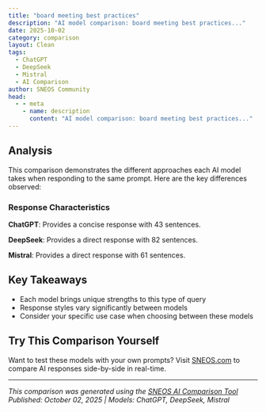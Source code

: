 ```yaml
---
title: "board meeting best practices"
description: "AI model comparison: board meeting best practices..."
date: 2025-10-02
category: comparison
layout: Clean
tags:
  - ChatGPT
  - DeepSeek
  - Mistral
  - AI Comparison
author: SNEOS Community
head:
  - - meta
    - name: description
      content: "AI model comparison: board meeting best practices..."
---
```


<ChatComparison
  title="board meeting best practices"
  prompt="board meeting best practices"
  :responses='{"ChatGPT": "Certainly! Here are some best practices for conducting effective board meetings:\n\n### Preparation Before the Meeting\n1. **Set Clear Objectives:** Define the purpose and goals of the meeting beforehand.\n2. **Create and Distribute an Agenda:** Share a detailed agenda with all participants well in advance.\n3. **Prepare Relevant Materials:** Provide reports, financial statements, and other documents prior to the meeting.\n4. **Confirm Attendance:** Ensure all key members can attend or arrange for proxies.\n5. **Establish Meeting Logistics:** Confirm the time, venue or virtual platform, and necessary equipment.\n\n### During the Meeting\n1. **Start on Time:** Respect everyone\u2019s time by beginning promptly.\n2. **Follow the Agenda:** Stick to the agenda to maintain focus and efficiency.\n3. **Facilitate Open Discussion:** Encourage participation from all board members.\n4. **Stay on Topic:** Manage discussions to avoid tangents.\n5. **Take Minutes:** Document decisions, action items, and key points accurately.\n6. **Monitor Time:** Allocate time slots for each agenda item and keep track.\n\n### After the Meeting\n1. **Distribute Minutes Promptly:** Share the meeting minutes as soon as possible.\n2. **Track Action Items:** Follow up on assigned tasks and responsibilities.\n3. **Evaluate the Meeting:** Gather feedback to improve future meetings.\n4. **Schedule Next Meeting:** Confirm date and preliminary agenda for the next session.\n\n### General Best Practices\n1. **Board Member Training:** Provide ongoing education on governance and roles.\n2. **Use Technology:** Leverage tools for scheduling, communication, and document sharing.\n3. **Conflict of Interest Management:** Have clear policies and disclosures.\n4. **Maintain Confidentiality:** Protect sensitive information discussed.\n5. **Promote a Culture of Respect:** Foster professionalism and trust among members.\n\nFollowing these practices can help ensure board meetings are productive, efficient, and contribute positively to organizational governance. If you want, I can provide templates for agendas, minutes, or checklists.", "DeepSeek": "Of course. Here is a comprehensive guide to board meeting best practices, broken down into the three critical phases of a meeting: **Preparation, Execution, and Follow-up.**\n\nAdopting these practices transforms board meetings from passive, report-heavy sessions into strategic, engaging, and decision-driving engines for the organization.\n\n---\n\n### Phase 1: Foundational \u0026 Pre-Meeting (The Blueprint for Success)\n\nThis is the most critical phase. Proper preparation prevents 80% of meeting problems.\n\n**1. Define a Clear, Strategic Purpose:**\n* **Shift from Operational to Strategic:** The board\u0027s role is governance and strategy, not day-to-day management. The agenda should reflect this.\n* **Use a Consent Agenda:** Bundle routine, non-controversial items (e.g., approval of previous minutes, standard reports) into a single vote. This saves valuable time for strategic discussion.\n* **Focus on \u0022What Matters Most\u0022:** Every agenda item should answer: \u0022Why is this important for the organization\u0027s future right now?\u0022\n\n**2. Craft a Focused Agenda:**\n* **Collaborate with the Chair \u0026 CEO:** The Chair and CEO should build the agenda together, ensuring it addresses both management\u0027s and the board\u0027s needs.\n* **Be Specific with Topics:** Instead of \u0022Financial Review,\u0022 use \u0022Q3 Financials: Discussion on rising COGS and mitigation strategies.\u0022\n* **Assign Time Allocations:** Clearly state how much time is dedicated to each item to maintain pace.\n* **Identify the Goal for Each Item:** Label each item as: [For Decision], [For Discussion], or [For Information]. This sets clear expectations.\n* **Distribute in Advance:** Send the full board packet **at least 5-7 days** before the meeting.\n\n**3. Create a High-Quality Board Packet:**\n* **The \u002272-Hour Rule\u0022:** Send the packet with enough time for directors to read and digest it thoroughly. The meeting itself should be for discussion, not reading.\n* **Curate, Don\u0027t Dump:** The CEO and CFO should provide concise, well-written reports that highlight key insights, risks, and opportunities. Avoid data dumps.\n* **Standardize the Format:** Use a consistent structure (e.g., Executive Summary, Financials, Key Initiatives, Risks) so directors can find information quickly.\n* **Lead with the Executive Summary:** This is the most important part. It should provide a high-level overview of performance, challenges, and what is needed from the board.\n\n**4. Set the Stage for Engagement:**\n* **Pre-Meeting Calls:** The Chair should call key directors beforehand to gauge their thoughts on sensitive issues and ensure they are prepared to contribute.\n* **Director Preparation:** Expect directors to come having read the materials and prepared with questions. This is a core responsibility.\n\n---\n\n### Phase 2: During the Meeting (The Art of Facilitation)\n\nA well-prepared meeting can still fail with poor execution.\n\n**1. Start and End on Time:**\n* This demonstrates respect for everyone\u0027s time and establishes discipline.\n\n**2. Masterful Chairmanship:**\n* The **Chair is the facilitator**, not the primary speaker. Their role is to:\n * Steer the conversation back to the agenda and time allocations.\n * Ensure all voices are heard, drawing out quieter members and tactfully managing dominators.\n * Synthesize key points of discussion and confirm decisions.\n * Manage conflicts constructively by focusing on interests, not positions.\n\n**3. Foster Robust, Candid Discussion:**\n* **Create a \u0022Safe\u0022 Environment:** Encourage open dissent and debate. Directors must feel they can challenge ideas without personal reprisal.\n* **Lead with Context:** The CEO should start with a brief, candid update on the state of the business, focusing on what\u0027s not in the packet.\n* **Ditch the Presentations:** If it\u0027s in the packet, don\u0027t present it slide-by-slide. Use the meeting time for Q\u0026A and deep dialogue on the material.\n* **Implement a \u0022Round Robin\u0022:** Go around the table for initial comments on major topics to ensure everyone contributes.\n\n**4. Drive to Clear Decisions and Actions:**\n* **Clarify Decision-Making Authority:** Be clear on what the board is deciding versus what it is advising on.\n* **The \u0022Action Item\u0022 Rule:** For every decision or key insight, clearly state: **What needs to be done, Who is responsible, and By when.**\n* **Summarize Key Takeaways:** At the end of each agenda item, the Chair should succinctly recap the discussion outcome and any next steps.\n\n**5. Reserve Time for an In-Camera Session:**\n* This is a meeting without management present (typically only independent directors).\n* It allows for frank discussion about CEO performance, board dynamics, sensitive legal issues, or other confidential matters.\n* The Chair should summarize any relevant feedback or decisions to be communicated to management afterward.\n\n---\n\n### Phase 3: Post-Meeting (The Cycle of Accountability)\n\nThe work after the meeting ensures the meeting\u0027s value is realized.\n\n**1. Prompt and Precise Minutes:**\n* **Focus on Decisions and Actions:** Minutes are a legal record of decisions made and actions taken, not a transcript of the conversation.\n* **Distribute Drafts Quickly:** Send draft minutes within a few days while memories are fresh.\n* **Review and Approve:** Circulate minutes for review and formally approve them at the next meeting (often via the consent agenda).\n\n**2. Systematic Follow-Up:**\n* **Publish an Action Item List:** Distribute a clear, simple list of decisions, action items, owners, and deadlines separately from the minutes. This becomes a tracking tool.\n* **Integrate into the Next Agenda:** Start the next board meeting by reviewing the previous meeting\u0027s action items. This creates a closed-loop system of accountability.\n\n**3. Continuous Improvement:**\n* **Conduct a Periodic \u0022Meeting Autopsy\u0022:** Once a year, spend 15 minutes asking: \u0022What worked well in our meetings? What should we change?\u0022 This could cover the quality of the packet, the facilitation, the timing, etc.\n* **Solicit Anonymous Feedback:** Use a simple survey to get candid input from all directors on meeting effectiveness.\n\n---\n\n### Best Practices Checklist \u0026 Pro-Tips\n\n* **Technology:** Ensure all directors are comfortable with the video conferencing platform (if hybrid/virtual) and any board portal software used.\n* **Time Management:** Designate a timekeeper (often the Corporate Secretary) to help the Chair stay on track.\n* **The \u0022No Surprises\u0022 Rule:** Major decisions or contentious issues should never be a surprise in the meeting. They should be socialized beforehand.\n* **Strategic Deep Dives:** Dedicate a portion of one meeting per quarter to a single, deep strategic topic (e.g., competitive landscape, new technology disruption, talent strategy) with no other business.\n* **Board Education:** Allocate time for the board to learn about the industry, new regulations, or other topics critical to their oversight role.\n\nBy treating the board meeting as a continuous cycle of preparation, execution, and follow-up, you empower your board to fulfill its governance role effectively and provide maximum strategic value to the organization.", "Mistral": "Board meetings are crucial for the effective governance and strategic direction of an organization. Here are some best practices to ensure productive and efficient board meetings:\n\n### Preparation\n1. **Agenda Distribution**: Distribute the agenda well in advance, ideally at least a week before the meeting.\n2. **Pre-Read Materials**: Provide all necessary documents, reports, and background information ahead of time to allow board members to review and prepare.\n3. **Clear Objectives**: Define clear objectives and expected outcomes for the meeting.\n\n### Structure\n1. **Timely Start**: Begin the meeting on time to respect everyone\u0027s schedule.\n2. **Agenda Adherence**: Stick to the agenda to ensure all key topics are covered.\n3. **Time Management**: Allocate specific time slots for each agenda item and adhere to them.\n\n### Participation\n1. **Engagement**: Encourage active participation from all board members. Ensure everyone has a chance to speak.\n2. **Diverse Perspectives**: Foster an environment where diverse viewpoints are welcomed and considered.\n3. **Respectful Communication**: Maintain a respectful and professional tone throughout the meeting.\n\n### Decision-Making\n1. **Clear Decisions**: Ensure that decisions are clearly articulated and documented.\n2. **Action Items**: Assign specific action items with clear responsibilities and deadlines.\n3. **Follow-Up**: Establish a process for follow-up on action items and decisions made during the meeting.\n\n### Documentation\n1. **Minutes**: Take detailed minutes of the meeting, including decisions made, action items, and any significant discussions.\n2. **Distribution**: Distribute the minutes promptly after the meeting to all board members and relevant stakeholders.\n3. **Archiving**: Maintain a record of all meeting minutes and related documents for future reference.\n\n### Technology\n1. **Virtual Meetings**: If the meeting is virtual, ensure that the technology is reliable and that all participants are familiar with the tools being used.\n2. **Security**: Ensure that any virtual meeting platforms are secure and that confidential information is protected.\n\n### Governance\n1. **Compliance**: Ensure that all decisions and actions comply with legal and regulatory requirements.\n2. **Transparency**: Maintain transparency in decision-making processes and communication.\n3. **Conflict of Interest**: Address any potential conflicts of interest openly and transparently.\n\n### Evaluation\n1. **Feedback**: Regularly seek feedback from board members on the effectiveness of meetings.\n2. **Continuous Improvement**: Use feedback to continuously improve the structure and conduct of board meetings.\n3. **Performance Metrics**: Establish metrics to evaluate the performance and outcomes of board meetings.\n\n### Culture\n1. **Inclusive Environment**: Create an inclusive environment where all board members feel valued and heard.\n2. **Collaboration**: Foster a collaborative spirit among board members.\n3. **Accountability**: Hold board members accountable for their contributions and commitments.\n\n### Logistics\n1. **Venue**: Choose a suitable venue that is conducive to productive discussions.\n2. **Refreshments**: Provide refreshments if the meeting is lengthy.\n3. **Breaks**: Schedule breaks to maintain focus and energy levels.\n\nBy following these best practices, board meetings can be more effective, efficient, and productive, leading to better decision-making and overall governance."}' 
  published-date="01:29"
/>

## Analysis

This comparison demonstrates the different approaches each AI model takes when responding to the same prompt. Here are the key differences observed:

### Response Characteristics

**ChatGPT**: Provides a concise response with 43 sentences. 

**DeepSeek**: Provides a direct response with 82 sentences. 

**Mistral**: Provides a direct response with 61 sentences. 

## Key Takeaways

- Each model brings unique strengths to this type of query
- Response styles vary significantly between models
- Consider your specific use case when choosing between these models

## Try This Comparison Yourself

Want to test these models with your own prompts? Visit [SNEOS.com](https://sneos.com) to compare AI responses side-by-side in real-time.

---

*This comparison was generated using the [SNEOS AI Comparison Tool](https://sneos.com)*
*Published: October 02, 2025 | Models: ChatGPT, DeepSeek, Mistral*
